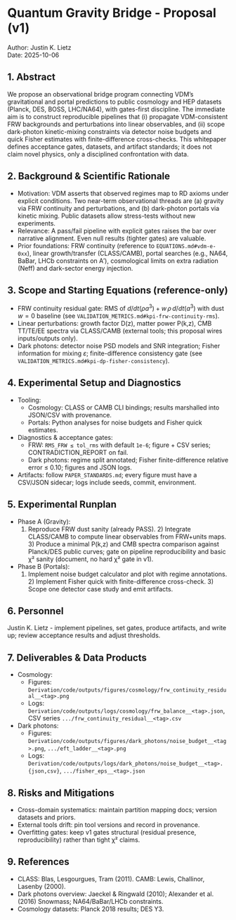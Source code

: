 <!-- DOC-GUARD: REFERENCE -->
# Quantum Gravity Bridge - Proposal (v1)

Author: Justin K. Lietz  
Date: 2025-10-06

## 1. Abstract

We propose an observational bridge program connecting VDM’s gravitational and portal predictions to public cosmology and HEP datasets (Planck, DES, BOSS, LHC/NA64), with gates-first discipline. The immediate aim is to construct reproducible pipelines that (i) propagate VDM-consistent FRW backgrounds and perturbations into linear observables, and (ii) scope dark-photon kinetic-mixing constraints via detector noise budgets and quick Fisher estimates with finite-difference cross-checks. This whitepaper defines acceptance gates, datasets, and artifact standards; it does not claim novel physics, only a disciplined confrontation with data.

## 2. Background & Scientific Rationale

- Motivation: VDM asserts that observed regimes map to RD axioms under explicit conditions. Two near-term observational threads are (a) gravity via FRW continuity and perturbations, and (b) dark-photon portals via kinetic mixing. Public datasets allow stress-tests without new experiments.
- Relevance: A pass/fail pipeline with explicit gates raises the bar over narrative alignment. Even null results (tighter gates) are valuable.
- Prior foundations: FRW continuity (reference to `EQUATIONS.md#vdm-e-0xx`), linear growth/transfer (CLASS/CAMB), portal searches (e.g., NA64, BaBar, LHCb constraints on A′), cosmological limits on extra radiation (Neff) and dark-sector energy injection.

## 3. Scope and Starting Equations (reference-only)

- FRW continuity residual gate: RMS of $d/dt(\rho a^3) + w\,\rho\,d/dt(a^3)$ with dust $w=0$ baseline (see `VALIDATION_METRICS.md#kpi-frw-continuity-rms`).
- Linear perturbations: growth factor D(z), matter power P(k,z), CMB TT/TE/EE spectra via CLASS/CAMB (external tools; this proposal wires inputs/outputs only).
- Dark photons: detector noise PSD models and SNR integration; Fisher information for mixing $\varepsilon$; finite-difference consistency gate (see `VALIDATION_METRICS.md#kpi-dp-fisher-consistency`).

## 4. Experimental Setup and Diagnostics

- Tooling:
  - Cosmology: CLASS or CAMB CLI bindings; results marshalled into JSON/CSV with provenance.
  - Portals: Python analyses for noise budgets and Fisher quick estimates.
- Diagnostics & acceptance gates:
  - FRW: `RMS_FRW ≤ tol_rms` with default `1e-6`; figure + CSV series; CONTRADICTION_REPORT on fail.
  - Dark photons: regime split annotated; Fisher finite-difference relative error ≤ 0.10; figures and JSON logs.
- Artifacts: follow `PAPER_STANDARDS.md`; every figure must have a CSV/JSON sidecar; logs include seeds, commit, environment.

## 5. Experimental Runplan

- Phase A (Gravity):
  1) Reproduce FRW dust sanity (already PASS). 2) Integrate CLASS/CAMB to compute linear observables from FRW+units maps. 3) Produce a minimal P(k,z) and CMB spectra comparison against Planck/DES public curves; gate on pipeline reproducibility and basic χ² sanity (document, no hard χ² gate in v1).
- Phase B (Portals):
  1) Implement noise budget calculator and plot with regime annotations. 2) Implement Fisher quick with finite-difference cross-check. 3) Scope one detector case study and emit artifacts.

## 6. Personnel

Justin K. Lietz - implement pipelines, set gates, produce artifacts, and write up; review acceptance results and adjust thresholds.

## 7. Deliverables & Data Products

- Cosmology:
  - Figures: `Derivation/code/outputs/figures/cosmology/frw_continuity_residual__<tag>.png`
  - Logs: `Derivation/code/outputs/logs/cosmology/frw_balance__<tag>.json`, CSV series `.../frw_continuity_residual__<tag>.csv`
- Dark photons:
  - Figures: `Derivation/code/outputs/figures/dark_photons/noise_budget__<tag>.png`, `.../eft_ladder__<tag>.png`
  - Logs: `Derivation/code/outputs/logs/dark_photons/noise_budget__<tag>.{json,csv}`, `.../fisher_eps__<tag>.json`

## 8. Risks and Mitigations

- Cross-domain systematics: maintain partition mapping docs; version datasets and priors.
- External tools drift: pin tool versions and record in provenance.
- Overfitting gates: keep v1 gates structural (residual presence, reproducibility) rather than tight χ² claims.

## 9. References

- CLASS: Blas, Lesgourgues, Tram (2011). CAMB: Lewis, Challinor, Lasenby (2000).
- Dark photons overview: Jaeckel & Ringwald (2010); Alexander et al. (2016) Snowmass; NA64/BaBar/LHCb constraints.
- Cosmology datasets: Planck 2018 results; DES Y3.

